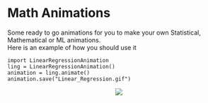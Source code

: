 # Math Animations
Some ready to go animations for you to make your own Statistical, Mathematical or ML animations.<br>
Here is an example of how you should use it
```
import LinearRegressionAnimation
ling = LinearRegressionAnimation()
animation = ling.animate()
animation.save("Linear_Regression.gif")
```
<p align="center">
  <img src="https://lh3.googleusercontent.com/7bQIhD_5kiaMgSFpobHD6S3PtHvBNkACQTvtOoOtzzLsK0sSD1QrAo0YhYwGU0WeqeDg6ykQsGKUOCQroAdjGINTZNA-T1bHPgKnWOe-9HMf_-lZuWiFoS6tfph_-1xLuTsOYVQmEmgbW3yMvL-6ioULZkFMryS6ALz7VlDU74qPwmmhmwA0PybvR57tQ1BIpbvz64FD2DdJBUSnRwIOjUGj-NJj_se0ID89-cvmajVE54EdnLtu6CFdzaVO1A0RxzfwjDjPR8eiUNimKENJlJ7uIwh1cu7sSmZOlCEABmOoCm8GZ-zcCq3d2azL22BdbBNCu-i-kOQziWIfIfFbJrfylSJRf1T0_1nOLyBsL4Vm67lg-TyHHdEHzTaQbctjQotjeprAQMciIM8KBl6FoFNADZJyECkAinSiREJ59hkxx-tmK9Q6g_w8-i7WzGr62Tm1XiX9z4vOVWnewFwNQgl-zJm0AFKqi4qgZbca3pFWzRbndq5cgRAgfVpubPVpDeIRCfq4EIIc03jRK1b_BevOL64VmpihC2iEG2ndCrkw5o11DhGTQ8gkumJp8t36sYLGv7lDyp6pepqpClOHcDfWIrf3-Q-wMBOrVUEVVf0m2fXQF6EWgj2mg4FpE3BrkmybHc_1KyM9KX7a-PNP9UV1NBtL1CyBa-ZTzQ5rEv5hO7XGfxu_GHLYKZn5m_Y2a02ubQ=w1920-h942-ft">
</p>
